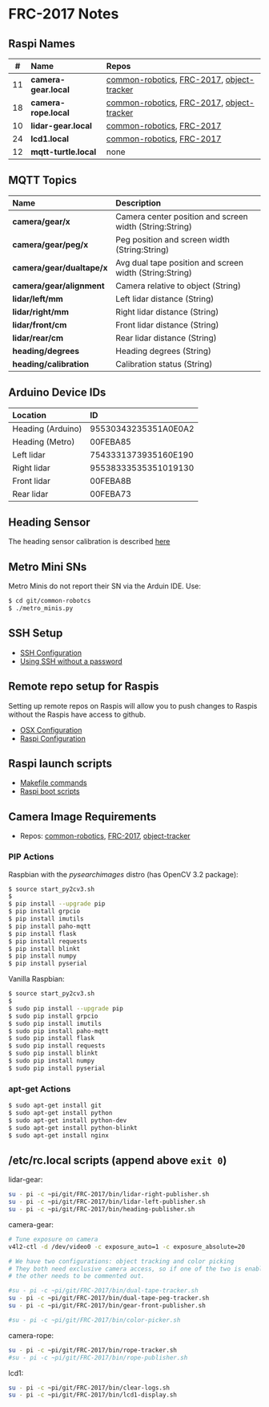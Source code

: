 # FRC-2017 Notes

## Raspi Names

| #   | Name                       | Repos                                              |
|:---:|:---------------------------|:---------------------------------------------------|
| 11  | **camera-gear.local**      | [common-robotics](https://github.com/athenian-robotics/common-robotics), [FRC-2017](https://github.com/athenian-robotics/FRC-2017), [object-tracker](https://github.com/athenian-robotics/object-tracking)          |
| 18  | **camera-rope.local**      | [common-robotics](https://github.com/athenian-robotics/common-robotics), [FRC-2017](https://github.com/athenian-robotics/FRC-2017), [object-tracker](https://github.com/athenian-robotics/object-tracking)          |
| 10  | **lidar-gear.local**       | [common-robotics](https://github.com/athenian-robotics/common-robotics), [FRC-2017](https://github.com/athenian-robotics/FRC-2017)                          |
| 24  | **lcd1.local**             | [common-robotics](https://github.com/athenian-robotics/common-robotics), [FRC-2017](https://github.com/athenian-robotics/FRC-2017) |
| 12  | **mqtt-turtle.local**      | none                                               |

## MQTT Topics 
| Name                      | Description                                             |
|:--------------------------|:--------------------------------------------------------|
|**camera/gear/x**          | Camera center position and screen width (String:String) |
|**camera/gear/peg/x**      | Peg position and screen width (String:String)           |
|**camera/gear/dualtape/x** | Avg dual tape position and screen width (String:String) |
|**camera/gear/alignment**  | Camera relative to object (String)                      |
|**lidar/left/mm**          | Left lidar distance (String)                            |
|**lidar/right/mm**         | Right lidar distance (String)                           |
|**lidar/front/cm**         | Front lidar distance (String)                           |
|**lidar/rear/cm**          | Rear lidar distance (String)                            |
|**heading/degrees**        | Heading degrees (String)                                |
|**heading/calibration**    | Calibration status (String)                             |

## Arduino Device IDs
| Location                  | ID                                                      |
|:--------------------------|:--------------------------------------------------------|
|Heading (Arduino)          | 95530343235351A0E0A2                                    |
|Heading (Metro)            | 00FEBA85                                                |
|Left lidar                 | 7543331373935160E190                                    |
|Right lidar                | 95538333535351019130                                    |
|Front lidar                | 00FEBA8B                                                |
|Rear lidar                 | 00FEBA73                                                |


## Heading Sensor

The heading sensor calibration is described [here](https://learn.adafruit.com/bno055-absolute-orientation-sensor-with-raspberry-pi-and-beaglebone-black/webgl-example?embeds=allow#sensor-calibration)

## Metro Mini SNs

Metro Minis do not report their SN via the Arduin IDE. Use:
```bash
$ cd git/common-robotcs
$ ./metro_minis.py
```
 
## SSH Setup

* [SSH Configuration](https://github.com/athenian-robotics/FRC-2017/wiki/SSH-configuration-file)
* [Using SSH without a password](https://github.com/athenian-robotics/FRC-2017/wiki/Using-SSH-without-a-password)


## Remote repo setup for Raspis

Setting up remote repos on Raspis will allow you to push changes to Raspis without the Raspis
have access to github.

* [OSX Configuration](https://github.com/athenian-robotics/FRC-2017/wiki/OSX-configuration-for-remote-repos)
* [Raspi Configuration](https://github.com/athenian-robotics/FRC-2017/wiki/Raspi-configuration-for-remote-repos)


## Raspi launch scripts

* [Makefile commands](https://github.com/athenian-robotics/FRC-2017/wiki/Makefile-commands)
* [Raspi boot scripts](https://github.com/athenian-robotics/FRC-2017/wiki/Raspi-boot-scripts)

## Camera Image Requirements

* Repos: [common-robotics](https://github.com/athenian-robotics/common-robotics), [FRC-2017](https://github.com/athenian-robotics/FRC-2017), [object-tracker](https://github.com/athenian-robotics/object-tracking)  

### PIP Actions


Raspbian with the *pysearchimages* distro (has OpenCV 3.2 package):

```bash
$ source start_py2cv3.sh
$
$ pip install --upgrade pip
$ pip install grpcio
$ pip install imutils
$ pip install paho-mqtt
$ pip install flask
$ pip install requests
$ pip install blinkt
$ pip install numpy
$ pip install pyserial
```

Vanilla Raspbian:

```bash
$ source start_py2cv3.sh
$
$ sudo pip install --upgrade pip
$ sudo pip install grpcio
$ sudo pip install imutils
$ sudo pip install paho-mqtt
$ sudo pip install flask
$ sudo pip install requests
$ sudo pip install blinkt
$ sudo pip install numpy
$ sudo pip install pyserial
```



### apt-get Actions
```bash
$ sudo apt-get install git
$ sudo apt-get install python
$ sudo apt-get install python-dev
$ sudo apt-get install python-blinkt
$ sudo apt-get install nginx
```

## /etc/rc.local scripts (append above `exit 0`)

lidar-gear:

```bash
su - pi -c ~pi/git/FRC-2017/bin/lidar-right-publisher.sh
su - pi -c ~pi/git/FRC-2017/bin/lidar-left-publisher.sh
su - pi -c ~pi/git/FRC-2017/bin/heading-publisher.sh
```
camera-gear:
  
```bash
# Tune exposure on camera
v4l2-ctl -d /dev/video0 -c exposure_auto=1 -c exposure_absolute=20

# We have two configurations: object tracking and color picking
# They both need exclusive camera access, so if one of the two is enabled,
# the other needs to be commented out.

#su - pi -c ~pi/git/FRC-2017/bin/dual-tape-tracker.sh
su - pi -c ~pi/git/FRC-2017/bin/dual-tape-peg-tracker.sh
su - pi -c ~pi/git/FRC-2017/bin/gear-front-publisher.sh

#su - pi -c ~pi/git/FRC-2017/bin/color-picker.sh
```

camera-rope:
  
```bash
su - pi -c ~pi/git/FRC-2017/bin/rope-tracker.sh
#su - pi -c ~pi/git/FRC-2017/bin/rope-publisher.sh
```

lcd1:

```bash
su - pi -c ~pi/git/FRC-2017/bin/clear-logs.sh
su - pi -c ~pi/git/FRC-2017/bin/lcd1-display.sh
```


